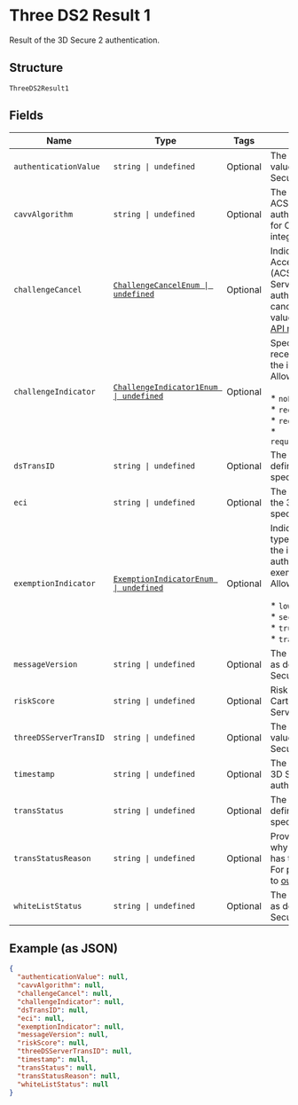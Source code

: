 
# Three DS2 Result 1

Result of the 3D Secure 2 authentication.

## Structure

`ThreeDS2Result1`

## Fields

| Name | Type | Tags | Description |
|  --- | --- | --- | --- |
| `authenticationValue` | `string \| undefined` | Optional | The `authenticationValue` value as defined in the 3D Secure 2 specification. |
| `cavvAlgorithm` | `string \| undefined` | Optional | The algorithm used by the ACS to calculate the authentication value, only for Cartes Bancaires integrations. |
| `challengeCancel` | [`ChallengeCancelEnum \| undefined`](../../doc/models/challenge-cancel-enum.md) | Optional | Indicator informing the Access Control Server (ACS) and the Directory Server (DS) that the authentication has been cancelled. For possible values, refer to [3D Secure API reference](https://docs.adyen.com/online-payments/3d-secure/api-reference#mpidata). |
| `challengeIndicator` | [`ChallengeIndicator1Enum \| undefined`](../../doc/models/challenge-indicator-1-enum.md) | Optional | Specifies a preference for receiving a challenge from the issuer.<br>Allowed values:<br><br>* `noPreference`<br>* `requestNoChallenge`<br>* `requestChallenge`<br>* `requestChallengeAsMandate` |
| `dsTransID` | `string \| undefined` | Optional | The `dsTransID` value as defined in the 3D Secure 2 specification. |
| `eci` | `string \| undefined` | Optional | The `eci` value as defined in the 3D Secure 2 specification. |
| `exemptionIndicator` | [`ExemptionIndicatorEnum \| undefined`](../../doc/models/exemption-indicator-enum.md) | Optional | Indicates the exemption type that was applied by the issuer to the authentication, if exemption applied.<br>Allowed values:<br><br>* `lowValue`<br>* `secureCorporate`<br>* `trustedBeneficiary`<br>* `transactionRiskAnalysis` |
| `messageVersion` | `string \| undefined` | Optional | The `messageVersion` value as defined in the 3D Secure 2 specification. |
| `riskScore` | `string \| undefined` | Optional | Risk score calculated by Cartes Bancaires Directory Server (DS). |
| `threeDSServerTransID` | `string \| undefined` | Optional | The `threeDSServerTransID` value as defined in the 3D Secure 2 specification. |
| `timestamp` | `string \| undefined` | Optional | The `timestamp` value of the 3D Secure 2 authentication. |
| `transStatus` | `string \| undefined` | Optional | The `transStatus` value as defined in the 3D Secure 2 specification. |
| `transStatusReason` | `string \| undefined` | Optional | Provides information on why the `transStatus` field has the specified value. For possible values, refer to [our docs](https://docs.adyen.com/online-payments/3d-secure/api-reference#possible-transstatusreason-values). |
| `whiteListStatus` | `string \| undefined` | Optional | The `whiteListStatus` value as defined in the 3D Secure 2 specification. |

## Example (as JSON)

```json
{
  "authenticationValue": null,
  "cavvAlgorithm": null,
  "challengeCancel": null,
  "challengeIndicator": null,
  "dsTransID": null,
  "eci": null,
  "exemptionIndicator": null,
  "messageVersion": null,
  "riskScore": null,
  "threeDSServerTransID": null,
  "timestamp": null,
  "transStatus": null,
  "transStatusReason": null,
  "whiteListStatus": null
}
```

